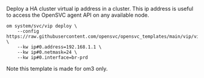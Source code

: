 Deploy a HA cluster virtual ip address in a cluster.
This ip address is useful to access the OpenSVC agent API on any available node.

    om system/svc/vip deploy \
        --config https://raw.githubusercontent.com/opensvc/opensvc_templates/main/vip/vip.conf \
        --kw ip#0.address=192.168.1.1 \
        --kw ip#0.netmask=24 \
        --kw ip#0.interface=br-prd

Note this template is made for om3 only.
